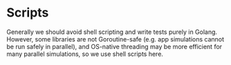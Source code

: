 # Scripts

Generally we should avoid shell scripting and write tests purely in Golang.
However, some libraries are not Goroutine-safe (e.g. app simulations cannot be run safely in parallel),
and OS-native threading may be more efficient for many parallel simulations, so we use shell scripts here.
